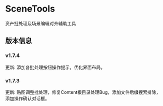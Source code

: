 # SceneTools

资产批处理及场景编辑对齐辅助工具

## 版本信息

### v1.7.4

更新: 添加各批处理按钮操作提示，优化界面布局。

### v1.7.3

更新: 贴图调整批处理，修复Content根目录处理Bug，添加文件后缀搜索排除，添加操作确认对话框。

